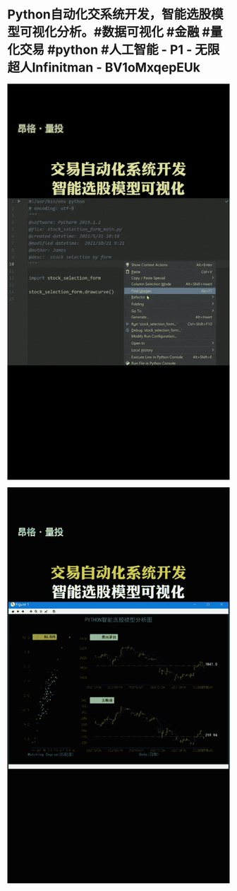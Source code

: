 # Python自动化交系统开发，智能选股模型可视化分析。#数据可视化 #金融 #量化交易 #python #人工智能 - P1 - 无限超人Infinitman - BV1oMxqepEUk

![](img/0a8e078828b99c2547de4e09a6623eb8_0.png)

![](img/0a8e078828b99c2547de4e09a6623eb8_1.png)